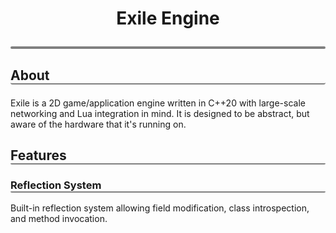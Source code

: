 # <p align="center">Exile Engine</p>
<p style="border-radius: 3px; border-bottom: 4px solid gray"></p>

## <p style="border-radius: 3px; border-bottom: 2px solid gray">About</p>
Exile is a 2D game/application engine written in C++20 with large-scale
networking and Lua integration in mind. It is designed to be abstract, 
but aware of the hardware that it's running on.

## <p style="border-radius: 2px; border-bottom: 2px solid gray">Features</p>

### <p style="border-radius: 2px; border-bottom: 2px solid gray">Reflection System</p>
Built-in reflection system allowing field modification, class introspection, and method invocation.
